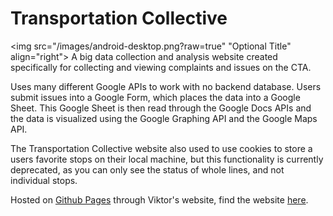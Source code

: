 # Transportation Collective
<img src="/images/android-desktop.png?raw=true" "Optional Title" align="right">
A big data collection and analysis website created specifically for collecting and viewing complaints and issues on the CTA.

Uses many different Google APIs to work with no backend database. Users submit issues into a Google Form, which places the data into a Google Sheet. This Google Sheet is then read through the Google Docs APIs and the data is visualized using the Google Graphing API and the Google Maps API.

The Transportation Collective website also used to use cookies to store a users favorite stops on their local machine, but this functionality is currently deprecated, as you can only see the status of whole lines, and not individual stops.

Hosted on [Github Pages](https://pages.github.com/) through Viktor's website, find the website  [here](http://viktorkoves.com/TransportationCollective/).

